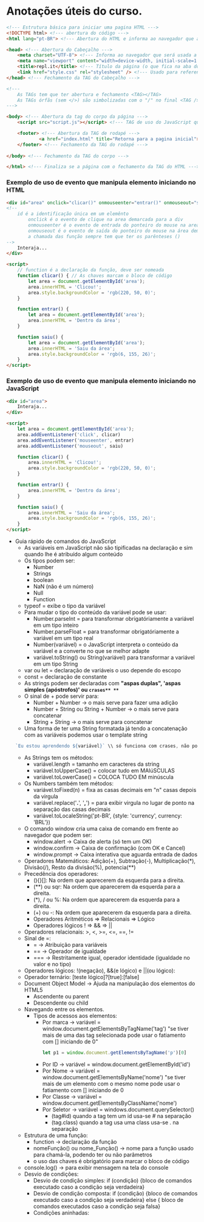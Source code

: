 # Anotações úteis do curso.

~~~HTML
<!--- Estrutura básica para iniciar uma pagina HTML --->
<!DOCTYPE html> <!--- abertura do código --->
<html lang="pt-BR"> <!--- Abertura do HTML e informa ao navegador que a linguagem usada é o português do Brasil --->

<head> <!--- Abertura do Cabeçalho --->
	<meta charset="UTF-8"> <!--- Informa ao navegador que será usada a acentuação do português Brasil --->
	<meta name="viewport" content="width=device-width, initial-scale=1.0">
	<title>repl.it</title> <!--- Título da página (o que fica na aba do navegador--->
	<link href="style.css" rel="stylesheet" /> <!--- Usado para referenciar onde está o arquivo css de estilo da pagina --->
</head> <!--- Fechamento da TAG do Cabeçalho --->

<!---
	As TAGs tem que ter abertura e fechamento <TAG></TAG>
	As TAGs órfãs (sem </>) são simbolizadas com o "/" no final <TAG />
--->

<body> <!--- Abertura da tag do corpo da página --->
	<script src="script.js"></script> <!--- TAG de uso do JavaScript quando é usado arquivo externo --->

	<footer> <!--- Abertura da TAG de rodapé --->
			<a href="index.html" title="Retorna para a pagina inicial">Inicio</a> <!--- Usado para criar um link para outra pagina --->
	</footer> <!--- Fechamento da TAG do rodapé --->
	
</body> <!--- Fechamento da TAG do corpo --->

</html> <!--- Finaliza se a página com o fechamento da TAG do HTML --->
~~~

### Exemplo de uso de evento que manipula elemento iniciando no HTML
~~~HTML
<div id="area" onclick="clicar()" onmouseenter="entrar()" onmouseout="saiu()">
<!--
	id é a identificação única em um elemênto
		onclick é o evento de clique na area demarcada para a div
		onmouseenter é o evento de entrada do ponteiro do mouse na area demarcada da div
		onmouseout é o evento de saída do ponteiro do mouse na área demarcada da div
		a chamada das função sempre tem que ter os parênteses ()
-->
	Interaja...
</div>

<script>
	// function é a declaração da função, deve ser nomeada
	function clicar() { // As chaves marcam o bloco de código
		let area = document.getElementById('area');
		area.innerHTML = 'Clicou!';
		area.style.backgroundColor = 'rgb(220, 50, 0)';
	}

	function entrar() {
		let area = document.getElementById('area');
		area.innerHTML = 'Dentro da área';
	}

	function saiu() {
		let area = document.getElementById('area');
		area.innerHTML = 'Saiu da área';
		area.style.backgroundColor = 'rgb(6, 155, 26)';
	}
</script>
~~~

### Exemplo de uso de evento que manipula elemento iniciando no JavaScript
~~~HTML
<div id="area">
	Interaja...
</div>

<script>
	let area = document.getElementById('area');
	area.addEventListener('click', clicar)
	area.addEventListener('mouseenter', entrar)
	area.addEventListener('mouseout', saiu)

	function clicar() {
		area.innerHTML = 'Clicou!';
		area.style.backgroundColor = 'rgb(220, 50, 0)';
	}

	function entrar() {
		area.innerHTML = 'Dentro da área';
	}

	function saiu() {
		area.innerHTML = 'Saiu da área';
		area.style.backgroundColor = 'rgb(6, 155, 26)';
	}
</script>
~~~

* Guia rápido de comandos do JavaScript
	* As variáveis em JavaScript não são tipificadas na declaração e sim quando lhe é atribuído algum conteúdo
	* Os tipos podem ser:
		* Number
		* Strings
		* boolean
		* NaN (não é um número)
		* Null
		* Function
	* typeof = exibe o tipo da variável
	* Para mudar o tipo do conteúdo da variável pode se usar:
		* Number.parseInt = para transformar obrigatóriamente a variável em um tipo inteiro
		* Number.parseFloat = para transformar obrigatóriamente a variável em um tipo real
		* Number(variável) = o JavaScript interpreta o conteúdo da variável e a converte no que se melhor adapte
		* variável.toString() ou String(variável) para transformar a variável em um tipo String
	* var ou let = declaração de variáveis o uso depende do escopo
	* const = declaração de constante
	* As strings podem ser declaradas com **"aspas duplas", 'aspas simples (apóstrofos)' ou `crases** **`**
	* O sinal de + pode servir para:
		* Number + Number -> o mais serve para fazer uma adição
		* Number + String ou String + Number -> o mais serve para concatenar
		* String + String -> o mais serve para concatenar
	* Uma forma de ter uma String formatada já tendo a concatenação com as variáveis podemos usar o template string
	~~~JavaScript
	`Eu estou aprendendo ${variável}` \\ só funciona com crases, não pode usar aspas nem simples nem duplas
	~~~
	* As Strings tem os métodos:
		* variável.length = tamanho em caracteres da string
		* variável.toUpperCase() = colocar tudo em MAIúSCULAS
		* variável.toLowerCase() = COLOCA TUDO EM minúscula
	* Os Numbers também tem métodos:
		* variável.toFixed(n) = fixa as casas decimais em "n" casas depois da virgula
		* variável.replace('**.**', '**,**') = para exibir virgula no lugar de ponto na separação das casas decimais
		* variável.toLocaleString('pt-BR', {style: 'currency', currency: 'BRL'})
	* O comando window cria uma caixa de comando em frente ao navegador que podem ser:
		* window.alert -> Caixa de alerta (só tem um OK)
		* window.confirm -> Caixa de confirmação (com OK e Cancel)
		* window.prompt -> Caixa interativa que aguarda entrada de dados
	* Operadores Matemáticos: Adição(+), Subtração(-), Multiplicação(*), Divisão(/), Resto da divisão(%), potencia(**)
	* Precedência dos operadores:
		* (){}[]: Na ordem que aparecerem da esquerda para a direita.
		* (**) ou sqr: Na ordem que aparecerem da esquerda para a direita.
		* (*), / ou %: Na ordem que aparecerem da esquerda para a direita.
		* (+) ou -: Na ordem que aparecerem da esquerda para a direita.
		* Operadores Aritméticos => Relacionais => Lógico
		* Operadores lógicos ! => && => ||
	* Operadores relacionais: >, <, >=, <=, ==, !=
	* Sinal de =:
		* = -> Atribuição para variáveis
		* == -> Operador de igualdade
		* === -> Restritamente igual,  operador identidade (igualdade no valor e no tipo)
	* Operadores lógicos: !(negação), &&(e lógico) e ||(ou lógico):
	* Operador ternário: [teste lógico]?[true]:[false]
	* Document Object Model -> Ajuda na manipulação dos elementos do HTML5
		* Ascendente ou parent
		* Descendente ou child
	* Navegando entre os elementos.
		* Tipos de acessos aos elementos:
			* Por marca -> variável = window.document.getElementsByTagName('tag') "se tiver mais de uma das tag
			selecionada pode usar o fatiamento com [] iniciando de 0"
				~~~JavaScript
				let p1 = window.document.getElementsByTagName('p')[0]
				~~~
			* Por ID -> variável = window.document.getElementById('id')
			* Por Nome -> variável = window.document.getElementsByName('nome') "se tiver mais de um elemento com o mesmo
			nome pode usar o fatiamento com [] iniciando de 0
			* Por Classe -> variável = window.document.getElementsByClassName('nome')
			* Por Seletor -> variável = windows.document.querySelector()
				* (tag#id) quando a tag tem um id usa-se # na separação
				* (tag.class) quando a tag usa uma class usa-se . na separação
	* Estrutura de uma função:
		* function -> declaração da função
		* nomeFunção() ou nome_Função() -> nome para a função usado para chamá-la, podendo ter ou não parâmetros
    	* o uso das chaves é obrigatório para marcar o bloco de código
	* console.log() -> para exibir mensagem na tela do console
	* Desvio de condições:
		* Desvio de condição simples: if (condição) {bloco de comandos executado caso a condição seja verdadeira} 
		* Desvio de condição composta: if (condição) {bloco de comandos executado caso a condição seja verdadeira} else 
	{ bloco de comandos executados caso a condição seja falsa}
		* Condições aninhadas: 